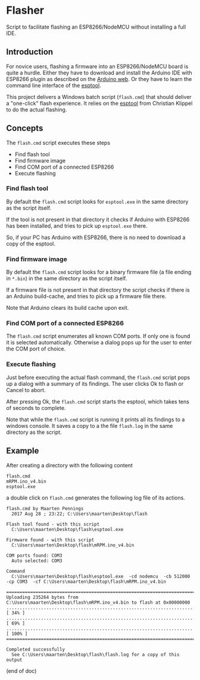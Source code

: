 # Flasher
Script to facilitate flashing an ESP8266/NodeMCU without installing a full IDE.


## Introduction
For novice users, flashing a firmware into an ESP8266/NodeMCU board is 
quite a hurdle. Either they have to download and install the Arduino IDE 
with ESP8266 plugin as described on the
[Arduino web](http://www.arduinesp.com/getting-started).
Or they have to learn the command line interface of the 
[esptool](https://github.com/igrr/esptool-ck/releases).

This project delivers a Windows batch script (`flash.cmd`) that should 
deliver a "one-click" flash experience. It relies on the 
[esptool](https://github.com/igrr/esptool-ck) 
from Christian Klippel to do the actual flashing.


## Concepts
The `flash.cmd` script executes these steps
 - Find flash tool
 - Find firmware image
 - Find COM port of a connected ESP8266
 - Execute flashing

 
### Find flash tool
By default the `flash.cmd` script looks for `esptool.exe` in the same 
directory as the script itself. 

If the tool is not present in that directory it checks if Arduino with 
ESP8266 has been installed, and tries to pick up `esptool.exe` there.

So, if your PC has Arduino with ESP8266, there is no need to download 
a copy of the esptool.


### Find firmware image
By default the `flash.cmd` script looks for a binary firmware file 
(a file ending in `*.bin`) in the same directory as the script itself. 

If a firmware file is not present in that directory the script checks if 
there is an Arduino build-cache, and tries to pick up a firmware file there. 

Note that Arduino clears its build cache upon exit.


### Find COM port of a connected ESP8266
The `flash.cmd` script enumerates all known COM ports. If only one is found
it is selected automatically. Otherwise a dialog pops up for the user to 
enter the COM port of choice.


### Execute flashing
Just before executing the actual flash command, the `flash.cmd` script 
pops up a dialog with a summary of its findings. The user clicks Ok to flash
or Cancel to abort.

After pressing Ok, the `flash.cmd` script starts the esptool, which takes 
tens of seconds to complete. 

Note that while the `flash.cmd` script is running it prints all its findings
to a windows console. It saves a copy to a the file `flash.log` in the same 
directory as the script.


## Example
After creating a directory with the following content

```
flash.cmd
mRPM.ino_v4.bin
esptool.exe
```

a double click on `flash.cmd` generates the following log file of its actions.

```
flash.cmd by Maarten Pennings 
  2017 Aug 28 ; 23:22; C:\Users\maarten\Desktop\flash 
 
Flash tool found - with this script 
  C:\Users\maarten\Desktop\flash\esptool.exe 
 
Firmware found - with this script 
  C:\Users\maarten\Desktop\flash\mRPM.ino_v4.bin 
 
COM ports found: COM3  
  Auto selected: COM3 
 
Command 
  C:\Users\maarten\Desktop\flash\esptool.exe  -cd nodemcu  -cb 512000  -cp COM3  -cf C:\Users\maarten\Desktop\flash\mRPM.ino_v4.bin 
 
========================================================================================= 
Uploading 235264 bytes from C:\Users\maarten\Desktop\flash\mRPM.ino_v4.bin to flash at 0x00000000
................................................................................ [ 34% ]
................................................................................ [ 69% ]
......................................................................           [ 100% ]
========================================================================================= 
 
Completed successfully 
  See C:\Users\maarten\Desktop\flash\flash.log for a copy of this output 
```


(end of doc)
